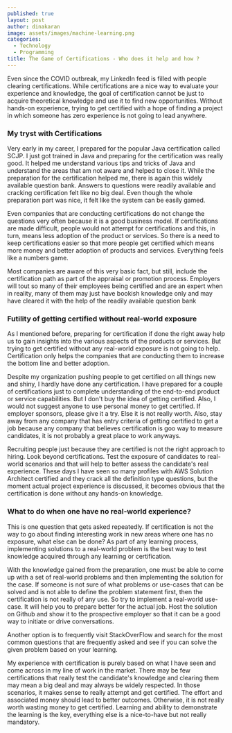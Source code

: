 ```yaml
---
published: true
layout: post
author: dinakaran
image: assets/images/machine-learning.png
categories:
  - Technology
  - Programming
title: The Game of Certifications - Who does it help and how ?
---
```


Even since the COVID outbreak, my LinkedIn feed is filled with people clearing certifications. While certifications are a nice way to evaluate your experience and knowledge, the goal of certification cannot be just to acquire theoretical knowledge and use it to find new opportunities. Without hands-on experience, trying to get certified with a hope of finding a project in which someone has zero experience is not going to lead anywhere. 

### My tryst with Certifications 

Very early in my career, I prepared for the popular Java certification called SCJP. I just got trained in Java and preparing for the certification was really good. It helped me understand various tips and tricks of Java and understand the areas that am not aware and helped to close it. While the preparation for the certification helped me, there is again this widely available question bank. Answers to questions were readily available and cracking certification felt like no big deal. Even though the whole preparation part was nice, it felt like the system can be easily gamed. 

Even companies that are conducting certifications do not change the questions very often because it is a good business model. If certifications are made difficult, people would not attempt for certifications and this, in turn, means less adoption of the product or services. So there is a need to keep certifications easier so that more people get certified which means more money and better adoption of products and services. Everything feels like a numbers game. 

Most companies are aware of this very basic fact, but still, include the certification path as part of the appraisal or promotion process. Employers will tout so many of their employees being certified and are an expert when in reality, many of them may just have bookish knowledge only and may have cleared it with the help of the readily available question bank

### Futility of getting certified without real-world exposure

As I mentioned before, preparing for certification if done the right away help us to gain insights into the various aspects of the products or services. But trying to get certified without any real-world exposure is not going to help. Certification only helps the companies that are conducting them to increase the bottom line and better adoption. 

Despite my organization pushing people to get certified on all things new and shiny, I hardly have done any certification. I have prepared for a couple of certifications just to complete understanding of the end-to-end product or service capabilities. But I don't buy the idea of getting certified. Also, I would not suggest anyone to use personal money to get certified. If employer sponsors, please give it a try. Else it is not really worth. Also, stay away from any company that has entry criteria of getting certified to get a job because any company that believes certification is goo way to measure candidates, it is not probably a great place to work anyways.     

Recruiting people just because they are certified is not the right approach to hiring. Look beyond certifications. Test the exposure of candidates to real-world scenarios and that will help to better assess the candidate's real experience. These days I have seen so many profiles with AWS Solution Architect certified and they crack all the definition type questions, but the moment actual project experience is discussed, it becomes obvious that the certification is done without any hands-on knowledge. 

### What to do when one have no real-world experience? 

This is one question that gets asked repeatedly. If certification is not the way to go about finding interesting work in new areas where one has no exposure,  what else can be done? As part of any learning process, implementing solutions to a real-world problem is the best way to test knowledge acquired through any learning or certification.  

With the knowledge gained from the preparation, one must be able to come up with a set of real-world problems and then implementing the solution for the case.  If someone is not sure of what problems or use-cases that can be solved and is not able to define the problem statement first, then the certification is not really of any use. So try to implement a real-world use-case. It will help you to prepare better for the actual job. Host the solution on Github and show it to the prospective employer so that it can be a good way to initiate or drive conversations.

Another option is to frequently visit StackOverFlow and search for the most common questions that are frequently asked and see if you can solve the given problem based on your learning. 

My experience with certification is purely based on what I have seen and come across in my line of work in the market. There may be few certifications that really test the candidate's knowledge and clearing them may mean a big deal and may always be widely respected. In those scenarios, it makes sense to really attempt and get certified. The effort and associated money should lead to better outcomes. Otherwise, it is not really worth wasting money to get certified. Learning and ability to demonstrate the learning is the key, everything else is a nice-to-have but not really mandatory.
